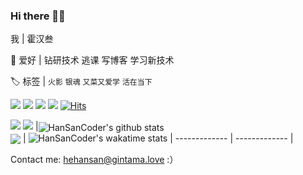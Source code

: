### Hi there 👋😃

我 | 霍汉叁

🎃 爱好 | 钻研技术 逃课 写博客 学习新技术

🏷️ 标签 | `火影` `银魂` `又菜又爱学` `活在当下`

<a title="juejin" target="_blank" href="https://juejin.cn/user/2483142306569175"><img src="https://img.shields.io/badge/dynamic/json?url=https%3A%2F%2Fapi.swo.moe%2Fstats%2Fjuejin%2F2483142306569175&query=count&color=282c34&label=%E6%8E%98%E9%87%91&labelColor=1e80ff&logo=juejin&logoColor=ffffff&suffix=+follower&longCache=true"/></a>
<a title="reddit" target="_blank" href="https://www.reddit.com/user/hehaner"><img src="https://img.shields.io/badge/dynamic/json?url=https%3A%2F%2Fapi.swo.moe%2Fstats%2Freddit%2Fhehaner&query=count&color=282c34&label=Reddit+Karma&labelColor=ff4500&logo=reddit&logoColor=ffffff&suffix=+follower&longCache=true"/></a>
<a title="github" target="_blank" href="https://github.com/HanSanCoder"><img src="https://img.shields.io/badge/dynamic/json?url=https%3A%2F%2Fapi.swo.moe%2Fstats%2Fgithub%2FHanSanCoder&query=count&color=181717&label=GitHub&labelColor=282c34&logo=github&suffix=+follower&longCache=true"/></a>
<a title="yuque" target="_blank" href="https://www.yuque.com/hehansan/"><img src="https://img.shields.io/badge/dynamic/json?url=https%3A%2F%2Fapi.swo.moe%2Fstats%2Fyuque%2F39007488&query=count&color=282c34&label=%E8%AF%AD%E9%9B%80&labelColor=36d07c&logo=yuque&logoColor=ffffff&suffix=+follower&longCache=true"/></a>
<a href="https://hits.sh/github.com/HanSanCoder/"><img alt="Hits" src="https://hits.sh/github.com/HanSanCoder.svg?color=6c35de&labelColor=241b35"/></a>
<!--
<a title="zhihu" target="_blank" herf="https://wwww.zhihu.com/people/hehansan"><img src="https://img.shields.io/badge/dynamic/json?url=https%3A%2F%2Fapi.swo.moe%2Fstats%2Fzhihu%2Fhehansan&query=count&color=282c34&label=%E7%9F%A5%E4%B9%8E&labelColor=0084ff&logo=zhihu&logoColor=ffffff&suffix=+follower&longCache=true"></a>
-->

[<img src="https://img.shields.io/badge/Blog-FF4081"/>](https://my.gintama.love)  [<img src="https://img.shields.io/badge/Homepage-FF4081"/>](https://gintama.love)
|<img align="center" src="https://github-readme-stats.vercel.app/api?username=HanSanCoder&count_private=true&icon_color=38bdae&title_color=38bdae&show_icons=true&hide_border=true&theme=transparent" alt="HanSanCoder's github stats" /> <br/> <img align="center" src="https://github-readme-stats.vercel.app/api/top-langs/?username=HanSanCoder&layout=compact&icon_color=38bdae&title_color=38bdae&hide=javascript,html,css&hide_border=true&theme=transparent&langs_count=5" /> | ![HanSanCoder's wakatime stats](https://github-readme-stats.vercel.app/api/wakatime?username=HanSanCoder&title_color=38bdae&range=all_time&layout=compact&theme=transparent)
| ------------- | ------------- |

Contact me: <a herf="mailto:hehansan@gintama.love"> hehansan@gintama.love </a> :）
